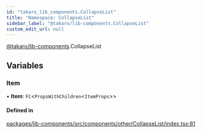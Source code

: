 ```yaml
---
id: "takaro_lib_components.CollapseList"
title: "Namespace: CollapseList"
sidebar_label: "@takaro/lib-components.CollapseList"
custom_edit_url: null
---
```


[@takaro/lib-components](../modules/takaro_lib_components.md).CollapseList

## Variables

### Item

• **Item**: `FC`<`PropsWithChildren`<`ItemProps`\>\>

#### Defined in

[packages/lib-components/src/components/other/CollapseList/index.tsx:81](https://github.com/niekcandaele/Takaro/blob/91fb19b/packages/lib-components/src/components/other/CollapseList/index.tsx#L81)

